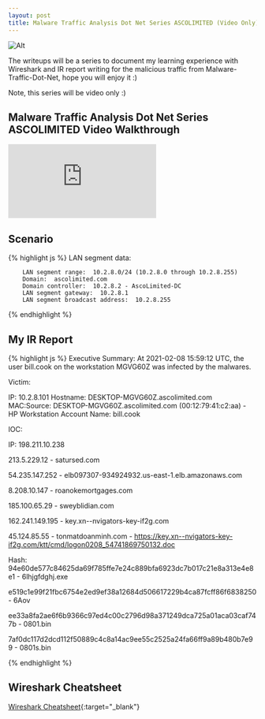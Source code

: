 ```yaml
---
layout: post
title: Malware Traffic Analysis Dot Net Series ASCOLIMITED (Video Only)
---
```

![Alt](https://bohansec.com/assets/malware-traffic-dot-net-1/cover.jpg "Malware Traffic Analysis Dot Net")

The writeups will be a series to document my learning experience with Wireshark and IR report writing for the malicious traffic from Malware-Traffic-Dot-Net, hope you will enjoy it :)

Note, this series will be video only :)

## Malware Traffic Analysis Dot Net Series ASCOLIMITED Video Walkthrough 

<div class="youtube-wrapper">
    <iframe 
            src="https://www.youtube.com/embed/2Riqt-HxeGo"
            frameborder="0"
            allow="autoplay; encrypted-media"
            allowfullscreen></iframe>
</div>

## Scenario

{% highlight js %}
    LAN segment data:

        LAN segment range:  10.2.8.0/24 (10.2.8.0 through 10.2.8.255)
        Domain:  ascolimited.com
        Domain controller:  10.2.8.2 - AscoLimited-DC
        LAN segment gateway:  10.2.8.1
        LAN segment broadcast address:  10.2.8.255
{% endhighlight %}


## My IR Report

{% highlight js %}
Executive Summary:
At 2021-02-08 15:59:12 UTC, the user bill.cook on the workstation MGVG60Z was infected by the malwares.


Victim:

IP: 10.2.8.101
Hostname: DESKTOP-MGVG60Z.ascolimited.com
MAC:Source: DESKTOP-MGVG60Z.ascolimited.com (00:12:79:41:c2:aa) - HP Workstation
Account Name: bill.cook
    

IOC:

IP:
198.211.10.238

213.5.229.12 - satursed.com

54.235.147.252 - elb097307-934924932.us-east-1.elb.amazonaws.com

8.208.10.147 - roanokemortgages.com

185.100.65.29 - sweyblidian.com

162.241.149.195 - key.xn--nvigators-key-if2g.com

45.124.85.55 - tonmatdoanminh.com
	- https://key.xn--nvigators-key-if2g.com/ktt/cmd/logon0208_54741869750132.doc

Hash:
94e60de577c84625da69f785ffe7e24c889bfa6923dc7b017c21e8a313e4e8e1 - 6lhjgfdghj.exe

e519c1e99f21fbc6754e2ed9ef38a12684d506617229b4ca87fcff86f6838250 - 6Aov

ee33a8fa2ae6f6b9366c97ed4c00c2796d98a371249dca725a01aca03caf747b - 0801.bin

7af0dc117d2dcd112f50889c4c8a14ac9ee55c2525a24fa66ff9a89b480b7e99 - 0801s.bin


{% endhighlight %}

## Wireshark Cheatsheet

[Wireshark Cheatsheet](https://packetlife.net/media/library/13/Wireshark_Display_Filters.pdf){:target="_blank"}